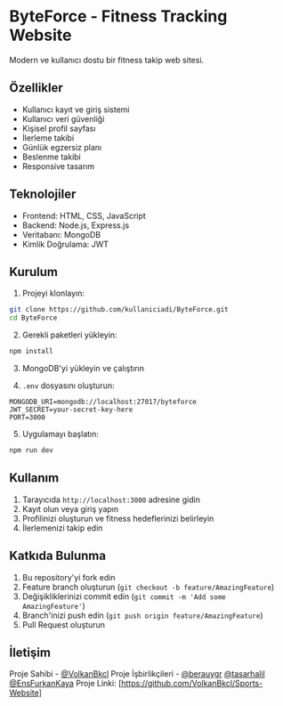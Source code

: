 # ByteForce - Fitness Tracking Website

Modern ve kullanıcı dostu bir fitness takip web sitesi.

## Özellikler

- Kullanıcı kayıt ve giriş sistemi
- Kullanıcı veri güvenliği
- Kişisel profil sayfası
- İlerleme takibi
- Günlük egzersiz planı
- Beslenme takibi
- Responsive tasarım

## Teknolojiler

- Frontend: HTML, CSS, JavaScript
- Backend: Node.js, Express.js
- Veritabanı: MongoDB
- Kimlik Doğrulama: JWT

## Kurulum

1. Projeyi klonlayın:
```bash
git clone https://github.com/kullaniciadi/ByteForce.git
cd ByteForce
```

2. Gerekli paketleri yükleyin:
```bash
npm install
```

3. MongoDB'yi yükleyin ve çalıştırın

4. `.env` dosyasını oluşturun:
```env
MONGODB_URI=mongodb://localhost:27017/byteforce
JWT_SECRET=your-secret-key-here
PORT=3000
```

5. Uygulamayı başlatın:
```bash
npm run dev
```

## Kullanım

1. Tarayıcıda `http://localhost:3000` adresine gidin
2. Kayıt olun veya giriş yapın
3. Profilinizi oluşturun ve fitness hedeflerinizi belirleyin
4. İlerlemenizi takip edin

## Katkıda Bulunma

1. Bu repository'yi fork edin
2. Feature branch oluşturun (`git checkout -b feature/AmazingFeature`)
3. Değişikliklerinizi commit edin (`git commit -m 'Add some AmazingFeature'`)
4. Branch'inizi push edin (`git push origin feature/AmazingFeature`)
5. Pull Request oluşturun

## İletişim

Proje Sahibi - [@VolkanBkcl](https://github.com/VolkanBkcl)
Proje İşbirlikçileri - [@berauygr](https://github.com/berauygr)
                       [@tasarhalil](https://github.com/tasarhalil)
                       [@EnsFurkanKaya](https://github.com/EnsFurkanKaya)
Proje Linki: [https://github.com/VolkanBkcl/Sports-Website]
